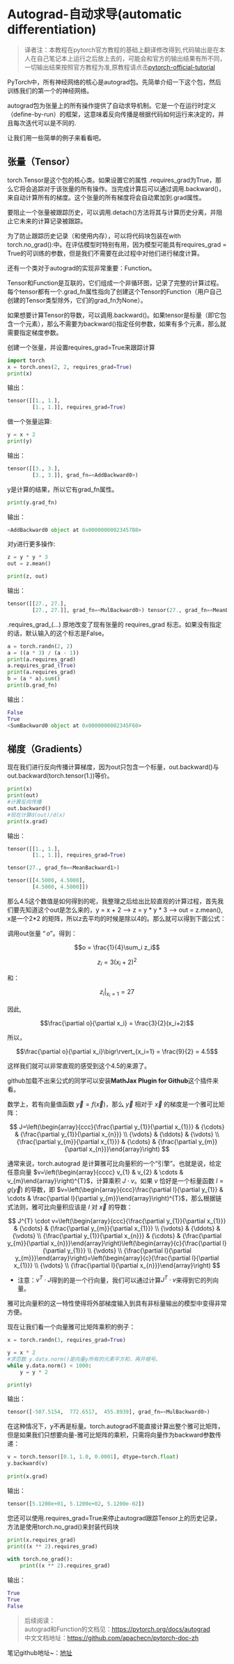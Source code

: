 # Autograd-自动求导(automatic differentiation)

> 译者注：本教程在pytorch官方教程的基础上翻译修改得到,代码输出是在本人在自己笔记本上运行之后放上去的，可能会和官方的输出结果有所不同，一切输出结果按照官方教程为准,原教程请点击[pytorch-official-tutorial](https://pytorch.org/tutorials/index.html)

PyTorch中，所有神经网络的核心是autograd包。先简单介绍一下这个包，然后训练我们的第一个的神经网络。

autograd包为张量上的所有操作提供了自动求导机制。它是一个在运行时定义（define-by-run）的框架，这意味着反向传播是根据代码如何运行来决定的，并且每次迭代可以是不同的.

让我们用一些简单的例子来看看吧。

## 张量（Tensor）

torch.Tensor是这个包的核心类。如果设置它的属性 .requires_grad为True，那么它将会追踪对于该张量的所有操作。当完成计算后可以通过调用.backward()，来自动计算所有的梯度。这个张量的所有梯度将会自动累加到.grad属性。

要阻止一个张量被跟踪历史，可以调用.detach()方法将其与计算历史分离，并阻止它未来的计算记录被跟踪。

为了防止跟踪历史记录（和使用内存），可以将代码块包装在with torch.no_grad():中。在评估模型时特别有用，因为模型可能具有requires_grad = True的可训练的参数，但是我们不需要在此过程中对他们进行梯度计算。

还有一个类对于autograd的实现非常重要：Function。

Tensor和Function是互联的，它们组成一个非循环图，记录了完整的计算过程。每个tensor都有一个.grad_fn属性指向了创建这个Tensor的Function（用户自己创建的Tensor类型除外，它们的grad_fn为None）。

如果想要计算Tensor的导数，可以调用.backward()。如果tensor是标量（即它包含一个元素），那么不需要为backward()指定任何参数，如果有多个元素，那么就需要指定梯度参数。

创建一个张量，并设置requires_grad=True来跟踪计算

```python
import torch
x = torch.ones(2, 2, requires_grad=True)
print(x)
```
输出：
```python
tensor([[1., 1.],
        [1., 1.]], requires_grad=True)
```

做一个张量运算:

```python
y = x + 2
print(y)
```
输出：
```python
tensor([[3., 3.],
        [3., 3.]], grad_fn=<AddBackward0>)
```
y是计算的结果，所以它有grad_fn属性。
```python
print(y.grad_fn)
```
输出：
```python
<AddBackward0 object at 0x00000000023457B8>
```

对y进行更多操作:

```python
z = y * y * 3
out = z.mean()

print(z, out)
```
输出：
```python
tensor([[27., 27.],
        [27., 27.]], grad_fn=<MulBackward0>) tensor(27., grad_fn=<MeanBackward1>)
```

.requires_grad_(...) 原地改变了现有张量的 requires_grad 标志。如果没有指定的话，默认输入的这个标志是False。
```python
a = torch.randn(2, 2)
a = ((a * 3) / (a - 1))
print(a.requires_grad)
a.requires_grad_(True)
print(a.requires_grad)
b = (a * a).sum()
print(b.grad_fn)
```
输出：
```python
False
True
<SumBackward0 object at 0x0000000002345F60>
```
## 梯度（Gradients）

现在我们进行反向传播计算梯度，因为out只包含一个标量，out.backward()与out.backward(torch.tensor(1.))等价。

```python
print(x)
print(out)
#计算反向传播
out.backward()
#现在计算d(out)/d(x)
print(x.grad)
```
输出：
```python
tensor([[1., 1.],
        [1., 1.]], requires_grad=True)

tensor(27., grad_fn=<MeanBackward1>)

tensor([[4.5000, 4.5000],
        [4.5000, 4.5000]])
```

那么4.5这个数值是如何得到的呢，我整理之后给出比较直观的计算过程，首先我们要先知道这个out是怎么来的，y = x + 2 --> z = y * y * 3 --> out = z.mean(), x是一个2*2 的矩阵，所以z去平均的时候是除以4的。那么就可以得到下面公式：

调用out张量 $“o”$。得到：

$$o = \frac{1}{4}\sum_i z_i$$

$$z_i = 3(x_i+2)^2$$

和：

$$z_i\bigr\rvert_{x_i=1} = 27$$

因此,

$$\frac{\partial o}{\partial x_i} = \frac{3}{2}(x_i+2)$$

所以，

$$\frac{\partial o}{\partial x_i}\bigr\rvert_{x_i=1} = \frac{9}{2} = 4.5$$

这样我们就可以非常直观的感受到这个4.5的来源了。

github加载不出来公式的同学可以安装**MathJax Plugin for Github**这个插件来看。

数学上，若有向量值函数 $\vec{y}=f(\vec{x})$，那么 $\vec{y}$ 相对于 $\vec{x}$ 的梯度是一个雅可比矩阵：

$$
J=\left(\begin{array}{ccc}{\frac{\partial y_{1}}{\partial x_{1}}} & {\cdots} & {\frac{\partial y_{1}}{\partial x_{n}}} \\ {\vdots} & {\ddots} & {\vdots} \\ {\frac{\partial y_{m}}{\partial x_{1}}} & {\cdots} & {\frac{\partial y_{m}}{\partial x_{n}}}\end{array}\right)
$$

通常来说，torch.autograd 是计算雅可比向量积的一个“引擎”。也就是说，给定任意向量 $v=\left(\begin{array}{cccc} v_{1} & v_{2} & \cdots & v_{m}\end{array}\right)^{T}$，计算乘积 $J\cdot v$。如果 $v$ 恰好是一个标量函数 $l=g\left(\vec{y}\right)$ 的导数，即 $v=\left(\begin{array}{ccc}\frac{\partial l}{\partial y_{1}} & \cdots & \frac{\partial l}{\partial y_{m}}\end{array}\right)^{T}$，那么根据链式法则，雅可比向量积应该是 $l$ 对 $\vec{x}$ 的导数：

$$
J^{T} \cdot v=\left(\begin{array}{ccc}{\frac{\partial y_{1}}{\partial x_{1}}} & {\cdots} & {\frac{\partial y_{m}}{\partial x_{1}}} \\ {\vdots} & {\ddots} & {\vdots} \\ {\frac{\partial y_{1}}{\partial x_{n}}} & {\cdots} & {\frac{\partial y_{m}}{\partial x_{n}}}\end{array}\right)\left(\begin{array}{c}{\frac{\partial l}{\partial y_{1}}} \\ {\vdots} \\ {\frac{\partial l}{\partial y_{m}}}\end{array}\right)=\left(\begin{array}{c}{\frac{\partial l}{\partial x_{1}}} \\ {\vdots} \\ {\frac{\partial l}{\partial x_{n}}}\end{array}\right)
$$

- 注意：$v^{T} \cdot J$得到的是一个行向量，我们可以通过计算$J^{T} \cdot v$来得到它的列向量。

雅可比向量积的这一特性使得将外部梯度输入到具有非标量输出的模型中变得非常方便。

现在让我们看一个向量雅可比矩阵乘积的例子：

```python
x = torch.randn(3, requires_grad=True)

y = x * 2
#求范数 y.data.norm()是向量y所有的元素平方和，再开根号。
while y.data.norm() < 1000:
    y = y * 2

print(y)
```
输出：
```python
tensor([-507.5154,  772.6517,  455.8939], grad_fn=<MulBackward0>)
```
在这种情况下，y不再是标量。torch.autograd不能直接计算出整个雅可比矩阵，但是如果我们只想要向量-雅可比矩阵的乘积，只需将向量作为backward参数传递：

```python
v = torch.tensor([0.1, 1.0, 0.0001], dtype=torch.float)
y.backward(v)
 
print(x.grad)
```
输出：
```python
tensor([5.1200e+01, 5.1200e+02, 5.1200e-02])
```
您还可以使用.requires_grad=True来停止autograd跟踪Tensor上的历史记录，方法是使用torch.no_grad()来封装代码块
```python
print(x.requires_grad)
print((x ** 2).requires_grad)
 
with torch.no_grad():
    print((x ** 2).requires_grad)
```
输出：
```python
True
True
False
```

> 后续阅读：  
> autograd和Function的文档见：https://pytorch.org/docs/autograd  
> 中文文档地址：https://github.com/apachecn/pytorch-doc-zh

笔记github地址~：[地址](https://github.com/aimi-cn/official-pytorch-tutorial)






